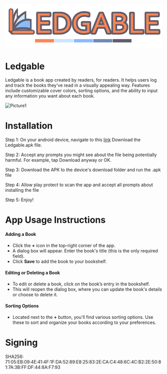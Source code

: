 ![alt text](assets/Ledgable_logo.png)

# Ledgable
Ledgable is a book app created by readers, for readers. It helps users log and track the books they've read in a visually appealing way. Features include customizable cover colors, sorting options, and the ability to input any information you want about each book.


![Picture1](https://github.com/user-attachments/assets/4d3aba8d-3a70-44d9-b4bb-efa486b90bc2)


# Installation
Step 1: On your android device, navigate to this [link](https://github.com/matthewdyso/Ledgable/releases/tag/v1.0) Download the Ledgable.apk file.

Step 2: Accept any prompts you might see about the file being potentially harmful. For example, tap Download anyway or OK.

Step 3: Download the APK to the device's download folder and run the .apk file 

Step 4: Allow play protect to scan the app and accept all prompts about installing the file

Step 5: Enjoy!

# App Usage Instructions

#### Adding a Book
- Click the **+** icon in the top-right corner of the app.
- A dialog box will appear. Enter the book's title (this is the only required field).
- Click **Save** to add the book to your bookshelf.

#### Editing or Deleting a Book
- To edit or delete a book, click on the book’s entry in the bookshelf.
- This will reopen the dialog box, where you can update the book's details or choose to delete it.

#### Sorting Options
- Located next to the **+** button, you'll find various sorting options. Use these to sort and organize your books according to your preferences.

# Signing
SHA256: 71:05:EB:09:4E:41:4F:1F:DA:52:89:E8:25:83:2E:CA:C4:48:6C:4C:B2:2E:50:81:7A:3B:FF:DF:44:8A:F7:93
